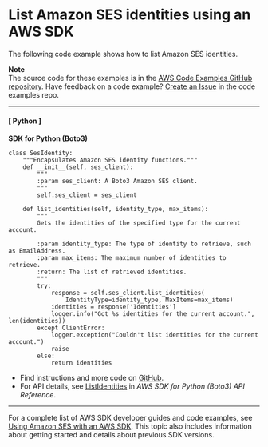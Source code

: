 # List Amazon SES identities using an AWS SDK<a name="example_ses_ListIdentities_section"></a>

The following code example shows how to list Amazon SES identities\.

**Note**  
The source code for these examples is in the [AWS Code Examples GitHub repository](https://github.com/awsdocs/aws-doc-sdk-examples)\. Have feedback on a code example? [Create an Issue](https://github.com/awsdocs/aws-doc-sdk-examples/issues/new/choose) in the code examples repo\. 

------
#### [ Python ]

**SDK for Python \(Boto3\)**  
  

```
class SesIdentity:
    """Encapsulates Amazon SES identity functions."""
    def __init__(self, ses_client):
        """
        :param ses_client: A Boto3 Amazon SES client.
        """
        self.ses_client = ses_client

    def list_identities(self, identity_type, max_items):
        """
        Gets the identities of the specified type for the current account.

        :param identity_type: The type of identity to retrieve, such as EmailAddress.
        :param max_items: The maximum number of identities to retrieve.
        :return: The list of retrieved identities.
        """
        try:
            response = self.ses_client.list_identities(
                IdentityType=identity_type, MaxItems=max_items)
            identities = response['Identities']
            logger.info("Got %s identities for the current account.", len(identities))
        except ClientError:
            logger.exception("Couldn't list identities for the current account.")
            raise
        else:
            return identities
```
+  Find instructions and more code on [GitHub](https://github.com/awsdocs/aws-doc-sdk-examples/tree/main/python/example_code/ses#code-examples)\. 
+  For API details, see [ListIdentities](https://docs.aws.amazon.com/goto/boto3/email-2010-12-01/ListIdentities) in *AWS SDK for Python \(Boto3\) API Reference*\. 

------

For a complete list of AWS SDK developer guides and code examples, see [Using Amazon SES with an AWS SDK](sdk-general-information-section.md)\. This topic also includes information about getting started and details about previous SDK versions\.